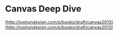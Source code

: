 # Canvas Deep Dive

[http://joshondesign.com/p/books/draft/canvas2013](http://joshondesign.com/p/books/draft/canvas2013)


